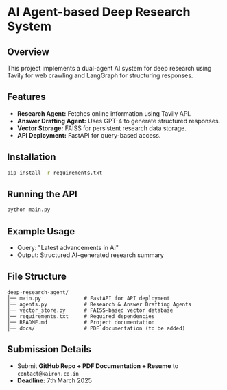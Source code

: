 # AI Agent-based Deep Research System

## Overview
This project implements a dual-agent AI system for deep research using Tavily for web crawling and LangGraph for structuring responses.

## Features
- **Research Agent:** Fetches online information using Tavily API.
- **Answer Drafting Agent:** Uses GPT-4 to generate structured responses.
- **Vector Storage:** FAISS for persistent research data storage.
- **API Deployment:** FastAPI for query-based access.

## Installation
```bash
pip install -r requirements.txt
```

## Running the API
```bash
python main.py
```

## Example Usage
- Query: "Latest advancements in AI"
- Output: Structured AI-generated research summary

## File Structure
```
deep-research-agent/
│── main.py              # FastAPI for API deployment
│── agents.py            # Research & Answer Drafting Agents
│── vector_store.py      # FAISS-based vector database
│── requirements.txt     # Required dependencies
│── README.md            # Project documentation
│── docs/                # PDF documentation (to be added)
```

## Submission Details
- Submit **GitHub Repo + PDF Documentation + Resume** to `contact@kairon.co.in`
- **Deadline:** 7th March 2025
